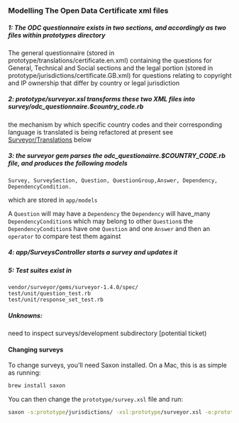 ### Modelling The Open Data Certificate xml files

##### 1: The ODC questionnaire exists in two sections, and accordingly as two files within prototypes directory

The general questionnaire (stored in prototype/translations/certificate.en.xml) containing the questions for General, Technical and Social sections and the legal portion (stored in prototype/jurisdictions/certificate.GB.xml) for questions relating to copyright and IP ownership that differ by country or legal jurisdiction

##### 2: prototype/surveyor.xsl transforms these two XML files into survey/odc_questionnaire.$country_code.rb

the mechanism by which specific country codes and their corresponding language is translated is being refactored at present  see [Surveyor/Translations](#translations) below

##### 3: the surveyor gem parses the odc_questionairre.$COUNTRY_CODE.rb file, and produces the following models

`Survey, SurveySection, Question, QuestionGroup,Answer, Dependency, DependencyCondition.`

which are stored in `app/models`

A `Question` will may have a `Dependency`
the `Dependency` will have_many `DependencyCondition`s which may belong to other `Question`s
the `DependencyCondition`s have one `Question` and one `Answer` and then an `operator` to compare test them against


##### 4: app/SurveysController starts a survey and updates it

##### 5: Test suites exist in

```
vendor/surveyor/gems/surveyor-1.4.0/spec/
test/unit/question_test.rb
test/unit/response_set_test.rb
```

##### Unknowns:

need to inspect surveys/development subdirectory [potential ticket)

#### Changing surveys

To change surveys, you'll need Saxon installed. On a Mac, this is as simple as running:

```bash
brew install saxon
```

You can then change the `prototype/survey.xsl` file and run:

```bash
saxon -s:prototype/jurisdictions/ -xsl:prototype/surveyor.xsl -o:prototype/temp/
```
